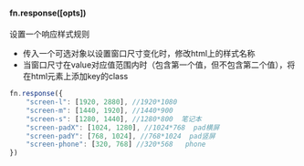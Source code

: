 #### fn.response([opts]) 
设置一个响应样式规则
* 传入一个可选对象以设置窗口尺寸变化时，修改html上的样式名称
* 当窗口尺寸在value对应值范围内时（包含第一个值，但不包含第二个值），将在html元素上添加key的class
```javascript
fn.response({
    "screen-l": [1920, 2880], //1920*1080
    "screen-m": [1440, 1920], //1440*900
    "screen-s": [1280, 1440], //1280*800  笔记本
    "screen-padX": [1024, 1280], //1024*768  pad横屏
    "screen-padY": [768, 1024], //768*1024  pad竖屏
    "screen-phone": [320, 768] //320*568   phone
})
```